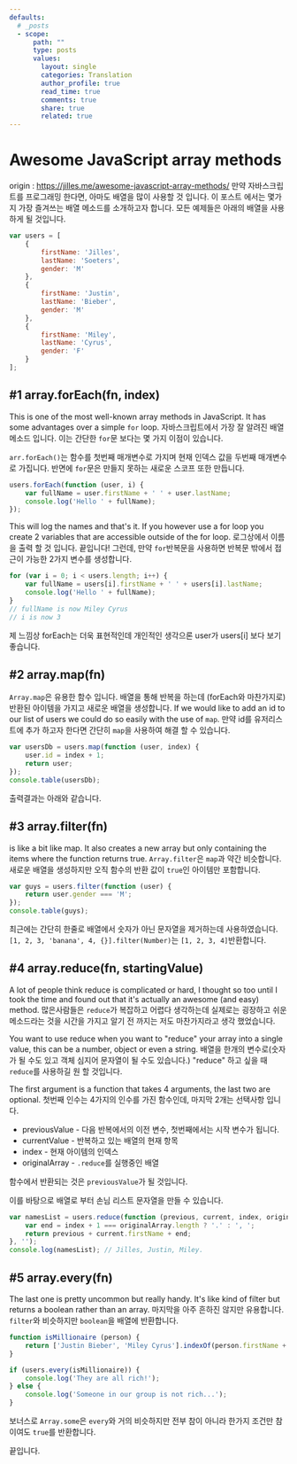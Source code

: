 ```yaml
---
defaults:
  # _posts
  - scope:
      path: ""
      type: posts
      values:
        layout: single
        categories: Translation
        author_profile: true
        read_time: true
        comments: true
        share: true
        related: true
---
```

# Awesome JavaScript array methods

origin : https://jilles.me/awesome-javascript-array-methods/
만약 자바스크립트를 프로그래밍 한다면, 아마도 배열을 많이 사용할 것 입니다. 이 포스트 에서는 몇가지 가장 즐겨쓰는 배열 메소드를 소개하고자 합니다. 모든 예제들은 아래의 배열을 사용 하게 될 것입니다.

```js
var users = [
    {
        firstName: 'Jilles',
        lastName: 'Soeters',
    	gender: 'M'
    },
    {
        firstName: 'Justin',
        lastName: 'Bieber',
        gender: 'M'
    },
    {
        firstName: 'Miley',
        lastName: 'Cyrus',
        gender: 'F'
    }
];
```

## #1 array.forEach(fn, index)
This is one of the most well-known array methods in JavaScript. It has some advantages over a simple `for` loop.
자바스크립트에서 가장 잘 알려진 배열 메소드 입니다. 이는 간단한 `for`문 보다는 몇 가지 이점이 있습니다.

`arr.forEach()`는 함수를 첫번째 매개변수로 가지며 현재 인덱스 값을 두번째 매개변수로 가집니다. 반면에 `for`문은 만들지 못하는 새로운 스코프 또한 만듭니다. 

```js
users.forEach(function (user, i) {
    var fullName = user.firstName + ' ' + user.lastName;
    console.log('Hello ' + fullName);
});
```

This will log the names and that's it. If you however use a for loop you create 2 variables that are accessible outside of the for loop.
로그상에서 이름을 출력 할 것 입니다. 끝입니다! 그런데, 만약 `for`반복문을 사용하면 반복문 밖에서 접근이 가능한 2가지 변수를 생성합니다.
```js
for (var i = 0; i < users.length; i++) {
    var fullName = users[i].firstName + ' ' + users[i].lastName;
    console.log('Hello ' + fullName);
}
// fullName is now Miley Cyrus 
// i is now 3
```
제 느낌상 forEach는 더욱 표현적인데 개인적인 생각으론 user가 users[i] 보다 보기 좋습니다.


## #2 array.map(fn)

`Array.map`은 유용한 함수 입니다. 배열을 통해 반복을 하는데 (forEach와 마찬가지로) 반환된 아이템을 가지고 새로운 배열을 생성합니다. 
If we would like to add an id to our list of users we could do so easily with the use of `map`.
만약 id를 유저리스트에 추가 하고자 한다면 간단히 `map`을 사용하여 해결 할 수 있습니다.

```js
var usersDb = users.map(function (user, index) {
    user.id = index + 1;
    return user;
});
console.table(usersDb);
```
출력결과는 아래와 같습니다.


## #3 array.filter(fn)
 is like a bit like map. It also creates a new array but only containing the items where the function returns true.
`Array.filter`은 `map`과 약간 비슷합니다. 새로운 배열을 생성하지만 오직 함수의 반환 값이 `true`인 아이템만 포함합니다.

```js
var guys = users.filter(function (user) {
    return user.gender === 'M';
});
console.table(guys);
```

최근에는 간단히 한줄로 배열에서 숫자가 아닌 문자열을 제거하는데 사용하였습니다. `[1, 2, 3, 'banana', 4, {}].filter(Number)`는  `[1, 2, 3, 4]`반환합니다.

## #4 array.reduce(fn, startingValue)
A lot of people think reduce is complicated or hard, I thought so too until I took the time and found out that it's actually an awesome (and easy) method.
많은사람들은 `reduce`가 복잡하고 어렵다 생각하는데  실제로는 굉장하고 쉬운 메소드라는 것을 시간을 가지고 알기 전 까지는 저도 마찬가지라고 생각 했었습니다.

You want to use reduce when you want to "reduce" your array into a single value, this can be a number, object or even a string.
배열을 한개의 변수로(숫자가 될 수도 있고 객체 심지어 문자열이 될 수도 있습니다.) "reduce" 하고 싶을 때 `reduce`를 사용하길 원 할 것입니다.

The first argument is a function that takes 4 arguments, the last two are optional.
첫번째 인수는 4가지의 인수를 가진 함수인데, 마지막 2개는 선택사항 입니다. 
  - previousValue - 다음 반복에서의 이전 변수, 첫번째에서는 시작 변수가 됩니다.
  - currentValue - 반복하고 있는 배열의 현재 항목
  - index -  현재 아이템의 인덱스
  - originalArray - `.reduce`를 실행중인 배열
  
함수에서 반환되는 것은 `previousValue`가 될 것입니다.

이를 바탕으로 배열로 부터 손님 리스트 문자열을 만들 수 있습니다.

```js
var namesList = users.reduce(function (previous, current, index, originalArray) {
    var end = index + 1 === originalArray.length ? '.' : ', ';
    return previous + current.firstName + end;
}, '');
console.log(namesList); // Jilles, Justin, Miley.
```

## #5 array.every(fn)
The last one is pretty uncommon but really handy. It's like kind of filter but returns a boolean rather than an array.
마지막을 아주 흔하진 않지만 유용합니다. `filter`와 비슷하지만 `boolean`을 배열에 반환합니다.

```js
function isMillionaire (person) {
    return ['Justin Bieber', 'Miley Cyrus'].indexOf(person.firstName + ' ' + person.lastName);
}

if (users.every(isMillionaire)) {
    console.log('They are all rich!');
} else {
    console.log('Someone in our group is not rich...');
}
```

보너스로 `Array.some`은 `every`와 거의 비슷하지만 전부 참이 아니라 한가지 조건만 참이여도 `true`를 반환합니다.

끝입니다.
